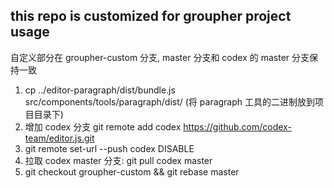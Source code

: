 ## this repo is customized for groupher project usage

自定义部分在 groupher-custom 分支, master 分支和 codex 的 master 分支保持一致

1. cp ../editor-paragraph/dist/bundle.js src/components/tools/paragraph/dist/ (将 paragraph 工具的二进制放到项目目录下)
2. 增加 codex 分支 git remote add codex https://github.com/codex-team/editor.js.git
3. git remote set-url --push codex DISABLE
4. 拉取 codex master 分支: git pull codex master
5. git checkout groupher-custom && git rebase master
